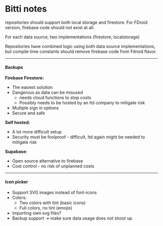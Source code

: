 # Bitti notes

repositories should support both local storage and firestore.
For FDroid version, firebase code should not exist at all.

For each data source, two implementations (firestore, localstorage)

Repositories have combined logic using both data source implementations, but compile time constants should remove firebase code from Fdroid flavor.

---
#### Backups

**Firebase Firestore:**
- The easiest solution
- Dangerous as data can be misused 
	- needs cloud functions to stop costs
	- Possibly needs to be hosted by an ltd company to mitigate risk
- Multiple sign in options
- Secure and safe

**Self hosted:**
- A lot more difficult setup
- Security must be foolproof - difficult, ltd again might be needed to mitigate risk

**Supabase:**
- Open source alternative to firebase
- Cost control - no risk of unplanned costs

---
#### Icon picker

- Support SVG images instead of font-icons
- Colors:
	- Two colors with tint (basic icons)
	- Full colors, no tint (emojis)
- Importing own svg files?
- Backup support -> make sure data usage does not shoot up